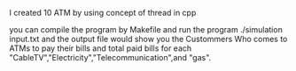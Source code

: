 I created 10 ATM by using concept of thread in cpp

you can compile the program by Makefile and run the program ./simulation input.txt and the output file would show you the Custommers Who comes to ATMs to pay their bills and total paid bills for each "CableTV","Electricity","Telecommunication",and "gas".
